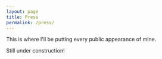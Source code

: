 ```yaml
---
layout: page
title: Press
permalink: /press/
---
```


This is where I'll be putting every public appearance of mine.

Still under construction!
